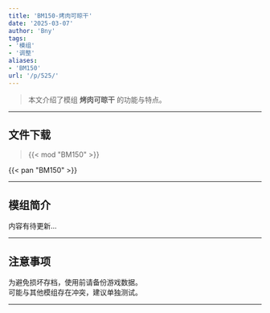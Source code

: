 ```yaml
---
title: 'BM150-烤肉可晾干'
date: '2025-03-07'
author: 'Bny'
tags:
- '模组'
- '调整'
aliases:
- 'BM150'
url: '/p/525/'
---
```


> 本文介绍了模组 **烤肉可晾干** 的功能与特点。

---

## 文件下载  

> {{< mod "BM150" >}}  

{{< pan "BM150" >}}  

---

## 模组简介

>  
内容有待更新...  

---

## 注意事项

>  
为避免损坏存档，使用前请备份游戏数据。  
可能与其他模组存在冲突，建议单独测试。  

---

